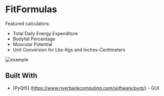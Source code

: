 # FitFormulas
Featured calculators:
* Total Daily Energy Expenditure
* Bodyfat Percentage
* Muscular Potential
* Unit Conversion for Lbs-Kgs and Inches-Centimeters

![example](https://github.com/kcfusco/FitFormulas/blob/master/Screen1.PNG)

## Built With
* [PyQt5] (https://www.riverbankcomputing.com/software/pyqt/) - GUI
